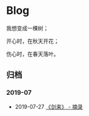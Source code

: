 # Blog

我想变成一棵树；

开心时，在秋天开花；

伤心时，在春天落叶。  

## 归档

### 2019-07

- 2019-07-27 [《剑来》 - 摘录](201907/sword-coming.md)
